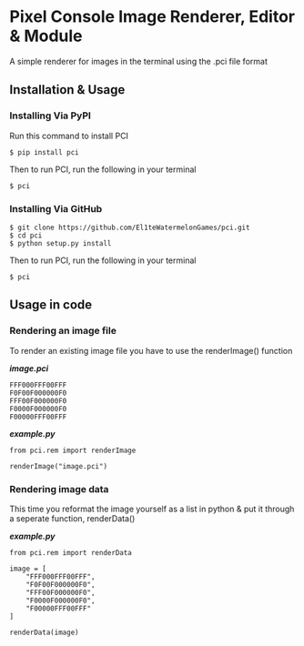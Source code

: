 # Pixel Console Image Renderer, Editor & Module

A simple renderer for images in the terminal using the .pci file format

## Installation & Usage

### Installing Via PyPI

Run this command to install PCI

`$ pip install pci`

Then to run PCI, run the following in your terminal

`$ pci`

### Installing Via GitHub

```
$ git clone https://github.com/El1teWatermelonGames/pci.git
$ cd pci
$ python setup.py install
```

Then to run PCI, run the following in your terminal

`$ pci`

## Usage in code

### Rendering an image file

To render an existing image file you have to use the renderImage() function

***image.pci***
```
FFF000FFF00FFF
F0F00F000000F0
FFF00F000000F0
F0000F000000F0
F00000FFF00FFF
```

***example.py***
```
from pci.rem import renderImage

renderImage("image.pci")
```

### Rendering image data

This time you reformat the image yourself as a list in python & put it through a seperate function, renderData()

***example.py***
```
from pci.rem import renderData

image = [
    "FFF000FFF00FFF",
    "F0F00F000000F0",
    "FFF00F000000F0",
    "F0000F000000F0",
    "F00000FFF00FFF"
]

renderData(image)
```